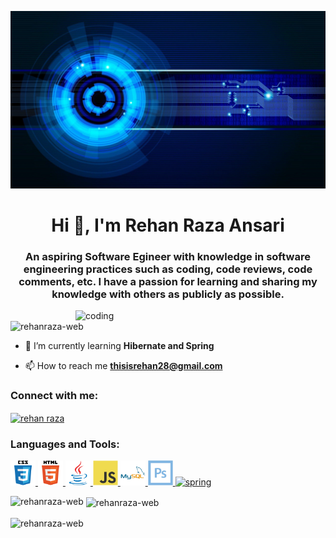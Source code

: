 ![logo](https://github.com/Rehanraza-web/Rehanraza-web/blob/main/Banner.jpg)
<h1 align="center">Hi 👋, I'm Rehan Raza Ansari</h1>
<h3 align="center">An aspiring Software Egineer with knowledge in software engineering practices such as coding, code reviews, code comments, etc. I have a passion for learning and sharing my knowledge with others as publicly as possible.</h3>

<img align="right" alt="coding" width="400" src="https://www.pixelcrayons.com/blog/wp-content/uploads/2021/08/great-coder.gif">

<p align="left"> <img src="https://komarev.com/ghpvc/?username=rehanraza-web&label=Profile%20views&color=0e75b6&style=flat" alt="rehanraza-web" /> </p>

- 🌱 I’m currently learning **Hibernate and Spring**

- 📫 How to reach me **thisisrehan28@gmail.com**

<h3 align="left">Connect with me:</h3>
<p align="left">
<a href="https://linkedin.com/in/rehan raza" target="blank"><img align="center" src="https://raw.githubusercontent.com/rahuldkjain/github-profile-readme-generator/master/src/images/icons/Social/linked-in-alt.svg" alt="rehan raza" height="30" width="40" /></a>
</p>

<h3 align="left">Languages and Tools:</h3>
<p align="left"> <a href="https://www.w3schools.com/css/" target="_blank" rel="noreferrer"> <img src="https://raw.githubusercontent.com/devicons/devicon/master/icons/css3/css3-original-wordmark.svg" alt="css3" width="40" height="40"/> </a> <a href="https://www.w3.org/html/" target="_blank" rel="noreferrer"> <img src="https://raw.githubusercontent.com/devicons/devicon/master/icons/html5/html5-original-wordmark.svg" alt="html5" width="40" height="40"/> </a> <a href="https://www.java.com" target="_blank" rel="noreferrer"> <img src="https://raw.githubusercontent.com/devicons/devicon/master/icons/java/java-original.svg" alt="java" width="40" height="40"/> </a> <a href="https://developer.mozilla.org/en-US/docs/Web/JavaScript" target="_blank" rel="noreferrer"> <img src="https://raw.githubusercontent.com/devicons/devicon/master/icons/javascript/javascript-original.svg" alt="javascript" width="40" height="40"/> </a> <a href="https://www.mysql.com/" target="_blank" rel="noreferrer"> <img src="https://raw.githubusercontent.com/devicons/devicon/master/icons/mysql/mysql-original-wordmark.svg" alt="mysql" width="40" height="40"/> </a> <a href="https://www.photoshop.com/en" target="_blank" rel="noreferrer"> <img src="https://raw.githubusercontent.com/devicons/devicon/master/icons/photoshop/photoshop-line.svg" alt="photoshop" width="40" height="40"/> </a> <a href="https://spring.io/" target="_blank" rel="noreferrer"> <img src="https://www.vectorlogo.zone/logos/springio/springio-icon.svg" alt="spring" width="40" height="40"/> </a> </p>

<p><img align="left" src="https://github-readme-stats.vercel.app/api/top-langs?username=rehanraza-web&show_icons=true&locale=en&layout=compact" alt="rehanraza-web" /></p>

<p>&nbsp;<img align="center" src="https://github-readme-stats.vercel.app/api?username=rehanraza-web&show_icons=true&locale=en" alt="rehanraza-web" /></p>

<p><img align="center" src="https://github-readme-streak-stats.herokuapp.com/?user=rehanraza-web&" alt="rehanraza-web" /></p>
